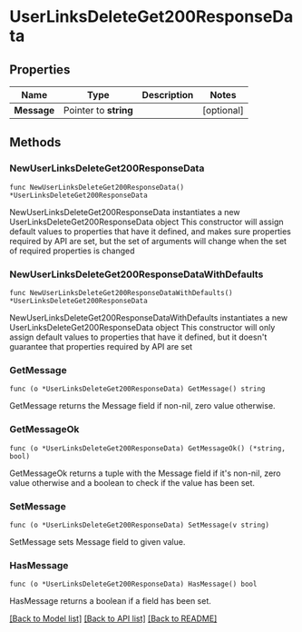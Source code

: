 # UserLinksDeleteGet200ResponseData

## Properties

Name | Type | Description | Notes
------------ | ------------- | ------------- | -------------
**Message** | Pointer to **string** |  | [optional] 

## Methods

### NewUserLinksDeleteGet200ResponseData

`func NewUserLinksDeleteGet200ResponseData() *UserLinksDeleteGet200ResponseData`

NewUserLinksDeleteGet200ResponseData instantiates a new UserLinksDeleteGet200ResponseData object
This constructor will assign default values to properties that have it defined,
and makes sure properties required by API are set, but the set of arguments
will change when the set of required properties is changed

### NewUserLinksDeleteGet200ResponseDataWithDefaults

`func NewUserLinksDeleteGet200ResponseDataWithDefaults() *UserLinksDeleteGet200ResponseData`

NewUserLinksDeleteGet200ResponseDataWithDefaults instantiates a new UserLinksDeleteGet200ResponseData object
This constructor will only assign default values to properties that have it defined,
but it doesn't guarantee that properties required by API are set

### GetMessage

`func (o *UserLinksDeleteGet200ResponseData) GetMessage() string`

GetMessage returns the Message field if non-nil, zero value otherwise.

### GetMessageOk

`func (o *UserLinksDeleteGet200ResponseData) GetMessageOk() (*string, bool)`

GetMessageOk returns a tuple with the Message field if it's non-nil, zero value otherwise
and a boolean to check if the value has been set.

### SetMessage

`func (o *UserLinksDeleteGet200ResponseData) SetMessage(v string)`

SetMessage sets Message field to given value.

### HasMessage

`func (o *UserLinksDeleteGet200ResponseData) HasMessage() bool`

HasMessage returns a boolean if a field has been set.


[[Back to Model list]](../README.md#documentation-for-models) [[Back to API list]](../README.md#documentation-for-api-endpoints) [[Back to README]](../README.md)


